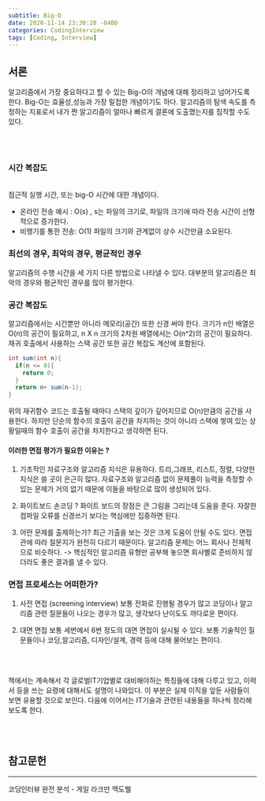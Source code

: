 ```yaml
---
subtitle: Big-O
date: 2020-11-14 23:30:28 -0400
categories: CodingInterview 
tags: [Coding, Interview]
---
```


## 서론
알고리즘에서 가장 중요하다고 할 수 있는 Big-O의 개념에 대해 정리하고 넘어가도록 한다.
Big-O는 효율성,성능과 가장 밀접한 개념이기도 하다. 알고리즘의 탐색 속도를 측정하는 지표로서 내가 짠 알고리즘이 얼마나 빠르게 결론에 도출했는지를 짐작할 수도 있다.

<br><br>

### 시간 복잡도

<br>
점근적 실행 시간, 또는 big-O 시간에 대한 개념이다. 

- 온라인 전송 예시 : O(s) , s는 파일의 크기로, 파일의 크기에 따라 전송 시간이 선형적으로 증가한다.
- 비행기를 통한 전송: O(1) 파일의 크기와 관계없이 상수 시간만큼 소요된다.


### 최선의 경우, 최악의 경우, 평균적인 경우
알고리즘의 수행 시간을 세 가지 다른 방법으로 나타낼 수 있다.
대부분의 알고리즘은 최악의 경우와 평균적인 경우를 많이 평가한다. 

### 공간 복잡도
알고리즘에서는 시간뿐만 아니라 메모리(공간) 또한 신경 써야 한다.
크기가 n인 배열은 O(n)의 공간이 필요하고, n X n 크기의 2차원 배열에서는 O(n^2)의 공간이 필요하다.
재귀 호출에서 사용하는 스택 공간 또한 공간 복잡도 계산에 포함된다.
```java
int sum(int n){
  if(n <= 0){
    return 0;
  }
  return n+ sum(n-1);
}
```

위의 재귀함수 코드는 호출될 때마다 스택의 깊이가 깊어지므로 O(n)만큼의 공간을 사용한다.
하지만 단순의 함수의 호출이 공간을 차지하는 것이 아니라 스택에 쌓여 있는 상황일때의 함수 호출이 공간을 차지한다고 생각하면 된다.


#### 이러한 면접 평가가 필요한 이유는 ?

1. 기초적인 자료구조와 알고리즘 지식은 유용하다.
트리,그래프, 리스트, 정렬, 다양한 지식은 쓸 곳이 은근히 많다.
자료구조와 알고리즘 없이 문제풀이 능력을 측정할 수 있는 문제가 거의 없기 때문에 이들을 바탕으로 많이 생성되어 있다.

2. 화이트보드 손코딩 ?
화이트 보드의 장점은 큰 그림을 그리는데 도움을 준다. 자잘한 컴파일 오류를 신경쓰기 보다는 핵심에만 집중하면 된다. 

3. 어떤 문제를 출제하는가?
최근 기출을 보는 것은 크게 도움이 안될 수도 있다. 면접관에 따라 질문지가 완전히 다르기 때문이다.
알고리즘 문제는 어느 회사나 전체적으로 비슷하다.
-> 핵심적인 알고리즘 유형만 공부해 놓으면 회사별로 준비하지 않더라도 좋은 결과를 낼 수 있다.


### 면접 프로세스는 어떠한가?

1. 사전 면접 (screening interview)
보통 전화로 진행될 경우가 많고 코딩이나 알고리즘 관련 질문들이 나오는 경우가 많고, 생각보다 난이도도 까다로운 편이다.

2. 대면 면접
 보통 세번에서 6번 정도의 대면 면접이 실시될 수 있다. 보통 기술적인 질문들이나 코딩,알고리즘, 디자인/설계, 경력 등에 대해 물어보는 편이다.


<br><br>

책에서는 계속해서 각 글로벌IT기업별로 대비해야하는 특징들에 대해 다루고 있고, 이력서 등을 쓰는 요령에 대해서도 설명이 나와있다. 이 부분은 실제 이직을 앞둔 사람들이 보면 유용할 것으로 보인다.
다음에 이어서는 IT기술과 관련된 내용들을 하나씩 정리해보도록 한다.


<br><br>

## 참고문헌 

<hr>

코딩인터뷰 완전 분석 - 게일 라크만 맥도웰